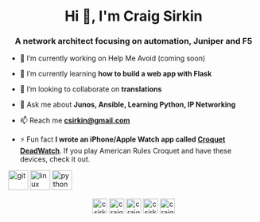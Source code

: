 <h1 align="center">Hi 👋, I'm Craig Sirkin</h1>
<h3 align="center">A network architect focusing on automation, Juniper and F5</h3>

- 🔭 I’m currently working on Help Me Avoid (coming soon)

- 🌱 I’m currently learning **how to build a web app with Flask**

- 👯 I’m looking to collaborate on **translations**

- 💬 Ask me about **Junos, Ansible, Learning Python, IP Networking**

- 📫 Reach me **csirkin@gmail.com**

- ⚡ Fun fact **I wrote an iPhone/Apple Watch app called [Croquet DeadWatch](https://apps.apple.com/us/app/croquet-deadwatch/id1123903977)**. If you play American Rules Croquet and have these devices, check it out.

<p align="left"><img src="https://www.vectorlogo.zone/logos/git-scm/git-scm-icon.svg" alt="git" width="40" height="40"/> <img src="https://devicons.github.io/devicon/devicon.git/icons/linux/linux-original.svg" alt="linux" width="40" height="40"/> <img src="https://devicons.github.io/devicon/devicon.git/icons/python/python-original.svg" alt="python" width="40" height="40"/></p>

<p align="center"> 
<a href="https://twitter.com/csirkin" target="blank"><img align="center" src="https://cdn.jsdelivr.net/npm/simple-icons@3.0.1/icons/twitter.svg" alt="csirkin" height="30" width="30" /></a>
<a href="https://linkedin.com/in/craigsirkin" target="blank"><img align="center" src="https://cdn.jsdelivr.net/npm/simple-icons@3.0.1/icons/linkedin.svg" alt="craigsirkin" height="30" width="30" /></a>
<a href="https://stackoverflow.com/users/1339696/craig-sirkin" target="blank"><img align="center" src="https://cdn.jsdelivr.net/npm/simple-icons@3.0.1/icons/stackoverflow.svg" alt="craig-sirkin" height="30" width="30" /></a>
<a href="https://fb.com/csirkin" target="blank"><img align="center" src="https://cdn.jsdelivr.net/npm/simple-icons@3.0.1/icons/facebook.svg" alt="csirkin" height="30" width="30" /></a>
<a href="https://instagram.com/craigsirkin" target="blank"><img align="center" src="https://cdn.jsdelivr.net/npm/simple-icons@3.0.1/icons/instagram.svg" alt="craigsirkin" height="30" width="30" /></a>
</p>
